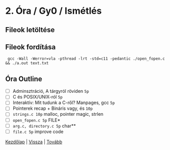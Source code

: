# 2. Óra / Gy0 / Ismétlés

## Fileok letöltése

## Fileok fordítása

```shell
 gcc -Wall -Werror=vla -pthread -lrt -std=c11 -pedantic ./open_fopen.c && ./a.out text.txt
```

## Óra Outline

- [ ] Adminsztráció, A tárgyról röviden `5p`
- [ ] C és POSIX/UNIX-ról `5p`
- [ ] Interaktív: Mit tudunk a C-ről? Manpages, gcc `5p`
- [ ] Pointerek recap + Bináris vagy, és `10p`
- [ ] `strings.c 10p` malloc, pointer magic, strlen
- [ ] `open_fopen.c 5p` FILE*
- [ ] `arg.c, directory.c 5p` char**
- [ ] `file.c 5p` improve code

[Kezdőlap](index.md)
|
[Vissza](prep.md)
|
[Tovább](gy0.md)
